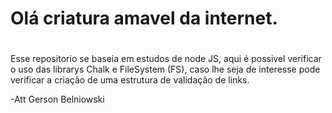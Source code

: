 # Olá criatura amavel da internet. <h1>

Esse repositorio se baseia em estudos de node JS, aqui é possivel verificar o uso das librarys Chalk e FileSystem (FS), caso lhe seja de interesse pode verificar a criação de uma estrutura de validação de links.

-Att Gerson Belniowski
